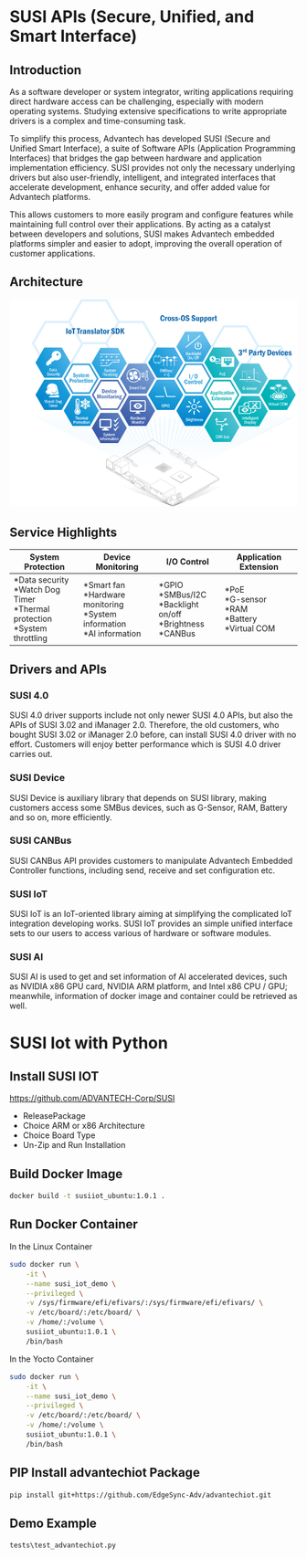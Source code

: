 # SUSI APIs (Secure, Unified, and Smart Interface)
## Introduction
As a software developer or system integrator, writing applications requiring direct hardware access can be challenging, especially with modern operating systems. Studying extensive specifications to write appropriate drivers is a complex and time-consuming task.

To simplify this process, Advantech has developed SUSI (Secure and Unified Smart Interface), a suite of Software APIs (Application Programming Interfaces) that bridges the gap between hardware and application implementation efficiency. SUSI provides not only the necessary underlying drivers but also user-friendly, intelligent, and integrated interfaces that accelerate development, enhance security, and offer added value for Advantech platforms.

This allows customers to more easily program and configure features while maintaining full control over their applications. By acting as a catalyst between developers and solutions, SUSI makes Advantech embedded platforms simpler and easier to adopt, improving the overall operation of customer applications.

## Architecture

![image](photo.png)

## Service Highlights

| System Protection | Device Monitoring | I/O Control | Application Extension |
| ----------------- | ----------------- | ----------- | ----------- |
| *Data security <br>*Watch Dog Timer <br>*Thermal protection<br> *System throttling              | *Smart fan <br>*Hardware monitoring <br>*System information <br>*AI information             | *GPIO <br>*SMBus/I2C <br>*Backlight on/off <br>*Brightness <br>*CANBus | *PoE <br>*G-sensor <br>*RAM <br> *Battery <br>*Virtual COM |

## Drivers and APIs

### SUSI 4.0
SUSI 4.0 driver supports include not only newer SUSI 4.0 APIs, but also the APIs of SUSI 3.02 and iManager 2.0. Therefore, the old customers, who bought SUSI 3.02 or iManager 2.0 before, can install SUSI 4.0 driver with no effort. Customers will enjoy better performance which is SUSI 4.0 driver carries out.

### SUSI Device
SUSI Device is auxiliary library that depends on SUSI library, making customers access some SMBus devices, such as G-Sensor, RAM, Battery and so on, more efficiently.

### SUSI CANBus
SUSI CANBus API provides customers to manipulate Advantech Embedded Controller functions, including send, receive and set configuration etc.

### SUSI IoT
SUSI IoT is an IoT-oriented library aiming at simplifying the complicated IoT integration developing works. SUSI IoT provides an simple unified interface sets to our users to access various of hardware or software modules.

### SUSI AI
SUSI AI is used to get and set information of AI accelerated devices, such as NVIDIA x86 GPU card, NVIDIA ARM platform, and Intel x86 CPU / GPU; meanwhile, information of docker image and container could be retrieved as well.

# SUSI Iot with Python

## Install SUSI IOT
https://github.com/ADVANTECH-Corp/SUSI

* ReleasePackage
* Choice ARM or x86 Architecture
* Choice Board Type
* Un-Zip and Run Installation

## Build Docker Image
```sh
docker build -t susiiot_ubuntu:1.0.1 .
```
## Run Docker Container
In the Linux Container
```sh
sudo docker run \
    -it \
    --name susi_iot_demo \
    --privileged \
    -v /sys/firmware/efi/efivars/:/sys/firmware/efi/efivars/ \
    -v /etc/board/:/etc/board/ \
    -v /home/:/volume \
    susiiot_ubuntu:1.0.1 \
    /bin/bash
```
In the Yocto Container
```sh
sudo docker run \
    -it \
    --name susi_iot_demo \
    --privileged \
    -v /etc/board/:/etc/board/ \
    -v /home/:/volume \
    susiiot_ubuntu:1.0.1 \
    /bin/bash
```
## PIP Install advantechiot Package
```sh
pip install git+https://github.com/EdgeSync-Adv/advantechiot.git
```
## Demo Example
```sh
tests\test_advantechiot.py
```